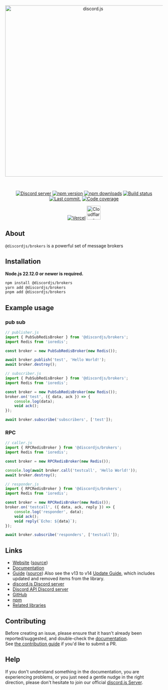 <div align="center">
	<br />
	<p>
		<a href="https://discord.js.org"><img src="https://discord.js.org/static/logo.svg" width="546" alt="discord.js" /></a>
	</p>
	<br />
	<p>
		<a href="https://discord.gg/djs"><img src="https://img.shields.io/discord/222078108977594368?color=5865F2&logo=discord&logoColor=white" alt="Discord server" /></a>
		<a href="https://www.npmjs.com/package/@discordjs/brokers"><img src="https://img.shields.io/npm/v/@discordjs/brokers.svg?maxAge=3600" alt="npm version" /></a>
		<a href="https://www.npmjs.com/package/@discordjs/brokers"><img src="https://img.shields.io/npm/dt/@discordjs/brokers.svg?maxAge=3600" alt="npm downloads" /></a>
		<a href="https://github.com/discordjs/discord.js/actions"><img src="https://github.com/discordjs/discord.js/actions/workflows/test.yml/badge.svg" alt="Build status" /></a>
		<a href="https://github.com/discordjs/discord.js/commits/main/packages/brokers" ><img alt="Last commit." src="https://img.shields.io/github/last-commit/discordjs/discord.js?logo=github&logoColor=ffffff&path=packages%2Fbrokers"></a>
		<a href="https://codecov.io/gh/discordjs/discord.js" ><img src="https://codecov.io/gh/discordjs/discord.js/branch/main/graph/badge.svg?precision=2&flag=brokers" alt="Code coverage" /></a>
	</p>
	<p>
		<a href="https://vercel.com/?utm_source=discordjs&utm_campaign=oss"><img src="https://raw.githubusercontent.com/discordjs/discord.js/main/.github/powered-by-vercel.svg" alt="Vercel" /></a>
		<a href="https://www.cloudflare.com"><img src="https://raw.githubusercontent.com/discordjs/discord.js/main/.github/powered-by-workers.png" alt="Cloudflare Workers" height="44" /></a>
	</p>
</div>

## About

`@discordjs/brokers` is a powerful set of message brokers

## Installation

**Node.js 22.12.0 or newer is required.**

```sh
npm install @discordjs/brokers
yarn add @discordjs/brokers
pnpm add @discordjs/brokers
```

## Example usage

### pub sub

```ts
// publisher.js
import { PubSubRedisBroker } from '@discordjs/brokers';
import Redis from 'ioredis';

const broker = new PubSubRedisBroker(new Redis());

await broker.publish('test', 'Hello World!');
await broker.destroy();

// subscriber.js
import { PubSubRedisBroker } from '@discordjs/brokers';
import Redis from 'ioredis';

const broker = new PubSubRedisBroker(new Redis());
broker.on('test', ({ data, ack }) => {
	console.log(data);
	void ack();
});

await broker.subscribe('subscribers', ['test']);
```

### RPC

```ts
// caller.js
import { RPCRedisBroker } from '@discordjs/brokers';
import Redis from 'ioredis';

const broker = new RPCRedisBroker(new Redis());

console.log(await broker.call('testcall', 'Hello World!'));
await broker.destroy();

// responder.js
import { RPCRedisBroker } from '@discordjs/brokers';
import Redis from 'ioredis';

const broker = new RPCRedisBroker(new Redis());
broker.on('testcall', ({ data, ack, reply }) => {
	console.log('responder', data);
	void ack();
	void reply(`Echo: ${data}`);
});

await broker.subscribe('responders', ['testcall']);
```

## Links

- [Website][website] ([source][website-source])
- [Documentation][documentation]
- [Guide][guide] ([source][guide-source])
  Also see the v13 to v14 [Update Guide][guide-update], which includes updated and removed items from the library.
- [discord.js Discord server][discord]
- [Discord API Discord server][discord-api]
- [GitHub][source]
- [npm][npm]
- [Related libraries][related-libs]

## Contributing

Before creating an issue, please ensure that it hasn't already been reported/suggested, and double-check the
[documentation][documentation].  
See [the contribution guide][contributing] if you'd like to submit a PR.

## Help

If you don't understand something in the documentation, you are experiencing problems, or you just need a gentle nudge in the right direction, please don't hesitate to join our official [discord.js Server][discord].

[website]: https://discord.js.org
[website-source]: https://github.com/discordjs/discord.js/tree/main/apps/website
[documentation]: https://discord.js.org/docs/packages/brokers/stable
[guide]: https://discordjs.guide/
[guide-source]: https://github.com/discordjs/guide
[guide-update]: https://discordjs.guide/additional-info/changes-in-v14.html
[discord]: https://discord.gg/djs
[discord-api]: https://discord.gg/discord-api
[source]: https://github.com/discordjs/discord.js/tree/main/packages/brokers
[npm]: https://www.npmjs.com/package/@discordjs/brokers
[related-libs]: https://discord.com/developers/docs/topics/community-resources#libraries
[contributing]: https://github.com/discordjs/discord.js/blob/main/.github/CONTRIBUTING.md
